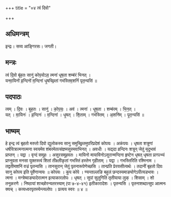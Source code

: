 +++
title = "०४ त्वं दिवो"

+++
## अधिमन्त्रम्
इन्द्रः। सव्य आङ्गिरसः। जगती।

## मन्त्रः
त्वं दि॒वो बृ॑ह॒तः सानु॑ कोप॒योऽव॒ त्मना॑ धृष॒ता शम्ब॑रं भिनत् ।  
यन्मा॒यिनो॑ व्र॒न्दिनो॑ म॒न्दिना॑ धृ॒षच्छि॒तां गभ॑स्तिम॒शनिं॑ पृत॒न्यसि॑ ॥

## पदपाठः
त्वम् । दि॒वः । बृ॒ह॒तः । सानु॑ । को॒प॒यः॒ । अव॑ । त्मना॑ । धृ॒ष॒ता । शम्ब॑रम् । भि॒न॒त् ।  
यत् । मा॒यिनः॑ । व्र॒न्दिनः॑ । म॒न्दिना॑ । धृ॒षत् । शि॒ताम् । गभ॑स्तिम् । अ॒शनि॑म् । पृ॒त॒न्यसि॑ ॥

## भाष्यम्
हे इन्द्र त्वं बृहतो मरुतो दिवो द्युलोकस्य सानु समुच्छ्रितमुपरिप्रदेशं कोपयः । अकंपयः । धृषता शत्रूणां धर्षयित्रात्मनात्मना स्वयमेव शंबरमेतत्संज्ञमसुरमवाभिनत् । अवधीः । यद्यदा व्रन्दिनः शत्रून् जेतुं मृदुभावं प्राप्तन् । यद्वा । वृन्दं समूहः । असुरसमूहवतः । मायिनो मायाविनोऽसुरान्मन्दिना हृष्टेन धृषत् धृषता प्रागल्भ्यं प्राप्नुवता मनसा युक्तस्त्वं शितां तीक्ष्लीकृतां गभस्तिं हस्तेन गृहीताम् । यद्वा । गभस्तिरिति रश्मिनाम । तद्वतीमशनिं वज्रं पृतन्यसि । तानसुरान् जेतुं पृतनारूपेणेच्छसि । तान्प्रति प्रेरयसीत्यर्थः । तदानीं बृहतो दिवः सानु कोपय इति पूर्वेणान्वयः ॥ कोपयः । कुप कोपे । ण्यन्ताल्लङि बहुलं छन्दस्यमाङ्योगेऽपीत्यडभावः । त्मना । मन्त्रेष्वाङ्यादेरात्मन इत्याकारलोपः । धृषत् । सुपां सुलुगिति तृतीयाया लुक् । शिसाम् । शो तनूकरणे । निष्ठायां शाच्छोरन्यतरस्याम् (पा ७-४-४१) इतीकारादेशः । पृतन्यसि । पृतनाशब्दात्सुप आत्मनः क्यच् । कव्यध्वरपृतस्येन्त्यलोपः । प्रत्यय स्वरः ॥ ४ ॥